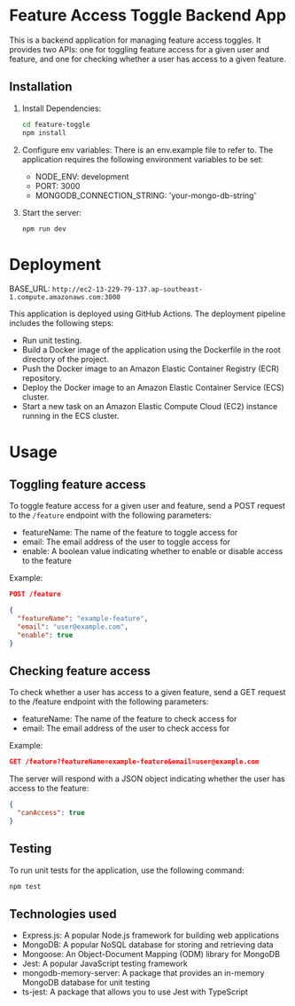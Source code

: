 # Feature Access Toggle Backend App

This is a backend application for managing feature access toggles. It provides two APIs: one for toggling feature access for a given user and feature, and one for checking whether a user has access to a given feature.

## Installation

1. Install Dependencies:
   ```sh
   cd feature-toggle
   npm install
   ```
2. Configure env variables:
   There is an env.example file to refer to.
   The application requires the following environment variables to be set:

   - NODE_ENV: development
   - PORT: 3000
   - MONGODB_CONNECTION_STRING: 'your-mongo-db-string'

3. Start the server:
   ```sh
   npm run dev
   ```

# Deployment

BASE_URL: `http://ec2-13-229-79-137.ap-southeast-1.compute.amazonaws.com:3000`

This application is deployed using GitHub Actions. The deployment pipeline includes the following steps:

- Run unit testing.
- Build a Docker image of the application using the Dockerfile in the root directory of the project.
- Push the Docker image to an Amazon Elastic Container Registry (ECR) repository.
- Deploy the Docker image to an Amazon Elastic Container Service (ECS) cluster.
- Start a new task on an Amazon Elastic Compute Cloud (EC2) instance running in the ECS cluster.

# Usage

## Toggling feature access

To toggle feature access for a given user and feature, send a POST request to the `/feature` endpoint with the following parameters:

- featureName: The name of the feature to toggle access for
- email: The email address of the user to toggle access for
- enable: A boolean value indicating whether to enable or disable access to the feature

Example:

```json
POST /feature

{
  "featureName": "example-feature",
  "email": "user@example.com",
  "enable": true
}
```

## Checking feature access

To check whether a user has access to a given feature, send a GET request to the /feature endpoint with the following parameters:

- featureName: The name of the feature to check access for
- email: The email address of the user to check access for

Example:

```json
GET /feature?featureName=example-feature&email=user@example.com
```

The server will respond with a JSON object indicating whether the user has access to the feature:

```json
{
  "canAccess": true
}
```

## Testing

To run unit tests for the application, use the following command:

```sh
npm test
```

## Technologies used

- Express.js: A popular Node.js framework for building web applications
- MongoDB: A popular NoSQL database for storing and retrieving data
- Mongoose: An Object-Document Mapping (ODM) library for MongoDB
- Jest: A popular JavaScript testing framework
- mongodb-memory-server: A package that provides an in-memory MongoDB database for unit testing
- ts-jest: A package that allows you to use Jest with TypeScript
